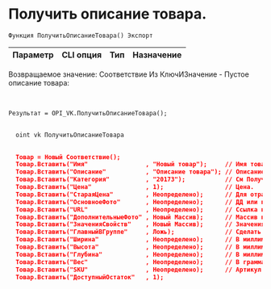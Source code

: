 ﻿---
sidebar_position: 8
---

# Получить описание товара. 




`Функция ПолучитьОписаниеТовара() Экспорт`

  | Параметр | CLI опция | Тип | Назначение |
  |-|-|-|-|

  
  Возвращаемое значение:   Соответствие Из КлючИЗначение - Пустое описание товара:


<br/>




```bsl title="Пример кода"
Результат = OPI_VK.ПолучитьОписаниеТовара();
```



```sh title="Пример команды CLI"
    
  oint vk ПолучитьОписаниеТовара

```

```json title="Результат"
  
  Товар = Новый Соответствие();
  Товар.Вставить("Имя"                , "Новый товар");     // Имя товара
  Товар.Вставить("Описание"           , "Описание товара"); // Описание товара
  Товар.Вставить("Категория"          , "20173");           // См ПолучитьСписокКатегорийТоваров()
  Товар.Вставить("Цена"               , 1);                 // Цена.
  Товар.Вставить("СтараяЦена"         , Неопределено);      // Для отражения изменения цены
  Товар.Вставить("ОсновноеФото"       , Неопределено);      // ДД или путь к осн. фото
  Товар.Вставить("URL"                , Неопределено);      // Ссылка на страницу магазина
  Товар.Вставить("ДополнительныеФото" , Новый Массив);      // Массив путей или ДД для доп. фото
  Товар.Вставить("ЗначенияСвойств"    , Новый Массив);      // Значения свойств (варианты). Максимум 2
  Товар.Вставить("ГлавныйВГруппе"     , Ложь);              // Сделать главным в своей группе
  Товар.Вставить("Ширина"             , Неопределено);      // В миллиметрах
  Товар.Вставить("Высота"             , Неопределено);      // В миллиметрах
  Товар.Вставить("Глубина"            , Неопределено);      // В миллиметрах
  Товар.Вставить("Вес"                , Неопределено);      // В граммах
  Товар.Вставить("SKU"                , Неопределено);      // Артикул
  Товар.Вставить("ДоступныйОстаток"   , 1);
  

```
